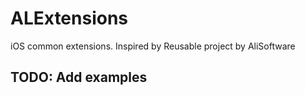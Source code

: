 # ALExtensions
iOS common extensions. Inspired by Reusable project by AliSoftware

## TODO: Add examples
